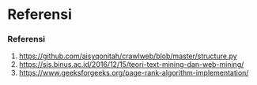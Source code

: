 # Referensi

### **Referensi**

1. https://github.com/aisyqonitah/crawlweb/blob/master/structure.py
2. https://sis.binus.ac.id/2016/12/15/teori-text-mining-dan-web-mining/
3. https://www.geeksforgeeks.org/page-rank-algorithm-implementation/

